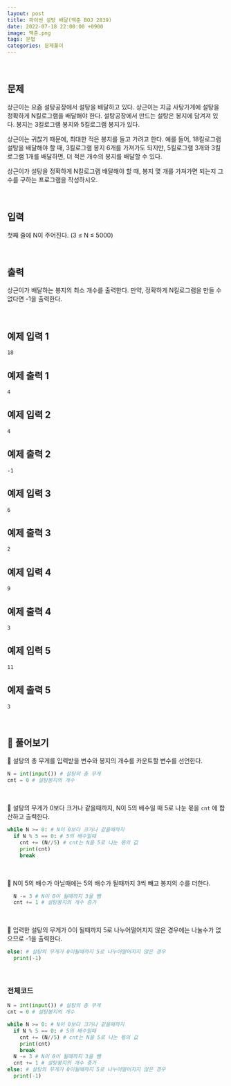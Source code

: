 ```yaml
---
layout: post
title: 파이썬 설탕 배달(백준 BOJ 2839)
date: 2022-07-18 22:00:00 +0900
image: 백준.png
tags: 문법
categories: 문제풀이
---
```


<br>

## 문제

상근이는 요즘 설탕공장에서 설탕을 배달하고 있다. 상근이는 지금 사탕가게에 설탕을 정확하게 N킬로그램을 배달해야 한다. 설탕공장에서 만드는 설탕은 봉지에 담겨져 있다. 봉지는 3킬로그램 봉지와 5킬로그램 봉지가 있다.

상근이는 귀찮기 때문에, 최대한 적은 봉지를 들고 가려고 한다. 예를 들어, 18킬로그램 설탕을 배달해야 할 때, 3킬로그램 봉지 6개를 가져가도 되지만, 5킬로그램 3개와 3킬로그램 1개를 배달하면, 더 적은 개수의 봉지를 배달할 수 있다.

상근이가 설탕을 정확하게 N킬로그램 배달해야 할 때, 봉지 몇 개를 가져가면 되는지 그 수를 구하는 프로그램을 작성하시오.

<br>

## 입력

첫째 줄에 N이 주어진다. (3 ≤ N ≤ 5000)

<br>

## 출력

상근이가 배달하는 봉지의 최소 개수를 출력한다. 만약, 정확하게 N킬로그램을 만들 수 없다면 -1을 출력한다.

<br>

## 예제 입력 1

```
18
```

## 예제 출력 1

```
4
```

## 예제 입력 2

```
4
```

## 예제 출력 2

```
-1
```

## 예제 입력 3

```
6
```

## 예제 출력 3 

```
2
```

## 예제 입력 4 

```
9
```

## 예제 출력 4 

```
3
```

## 예제 입력 5 

```
11
```

## 예제 출력 5 

```
3
```

<br>

## 📝 풀어보기

📌 설탕의 총 무게를 입력받을 변수와 봉지의 개수를 카운트할 변수를 선언한다. 

``` python
N = int(input()) # 설탕의 총 무게
cnt = 0 # 설탕봉지의 개수
```

<br>

📌 설탕의 무게가 0보다 크거나 같을때까지, N이 5의 배수일 때 5로 나눈 몫을 `cnt` 에 합산하고 출력한다.

``` python
while N >= 0: # N이 0보다 크거나 같을때까지
  if N % 5 == 0: # 5의 배수일때
    cnt += (N//5) # cnt는 N을 5로 나눈 몫의 값
    print(cnt)
    break
```

<br>

📌 N이 5의 배수가 아닐때에는 5의 배수가 될때까지 3씩 빼고 봉지의 수를 더한다.

``` python
  N -= 3 # N이 0이 될때까지 3을 뺌
  cnt += 1 # 설탕봉지의 개수 증가
```

<br>

📌 입력한 설탕의 무게가 0이 될때까지 5로 나누어떨어지지 않은 경우에는 나눌수가 없으므로 -1을 출력한다.

``` python
else: # 설탕의 무게가 0이될때까지 5로 나누어떨어지지 않은 경우
  print(-1)
```

<br>

### 전체코드

``` python
N = int(input()) # 설탕의 총 무게
cnt = 0 # 설탕봉지의 개수

while N >= 0: # N이 0보다 크거나 같을때까지
  if N % 5 == 0: # 5의 배수일때
    cnt += (N//5) # cnt는 N을 5로 나눈 몫의 값
    print(cnt)
    break
  N -= 3 # N이 0이 될때까지 3을 뺌
  cnt += 1 # 설탕봉지의 개수 증가
else: # 설탕의 무게가 0이될때까지 5로 나누어떨어지지 않은 경우
  print(-1)
  
  
```

